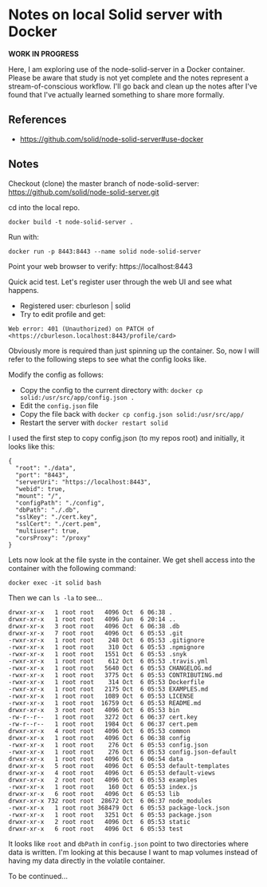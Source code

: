 # Notes on local Solid server with Docker

**WORK IN PROGRESS**

Here, I am exploring use of the node-solid-server in a Docker container. Please be aware that study is not yet complete 
and the notes represent a stream-of-conscious workflow. I'll go back and clean up the notes after I've found that I've 
actually learned something to share more formally.

## References

- https://github.com/solid/node-solid-server#use-docker

## Notes

Checkout (clone) the master branch of node-solid-server:
https://github.com/solid/node-solid-server.git

cd into the local repo.

`docker build -t node-solid-server .`

Run with:

`docker run -p 8443:8443 --name solid node-solid-server`

Point your web browser to verify:
https://localhost:8443

Quick acid test. Let's register  user through the web UI and see what happens.

- Registered user: cburleson | solid
- Try to edit profile and get:

```
Web error: 401 (Unauthorized) on PATCH of <https://cburleson.localhost:8443/profile/card>
```

Obviously more is required than just spinning up the container. So, now I will refer to the following steps to see what the config looks like.

Modify the config as follows:

- Copy the config to the current directory with: `docker cp solid:/usr/src/app/config.json .`
- Edit the `config.json` file
- Copy the file back with `docker cp config.json solid:/usr/src/app/`
- Restart the server with `docker restart solid`

I used the first step to copy config.json (to my repos root) and initially, it looks like this:

```
{
  "root": "./data",
  "port": "8443",
  "serverUri": "https://localhost:8443",
  "webid": true,
  "mount": "/",
  "configPath": "./config",
  "dbPath": "./.db",
  "sslKey": "./cert.key",
  "sslCert": "./cert.pem",
  "multiuser": true,
  "corsProxy": "/proxy"
}
```

Lets now look at the file syste in the container. We get shell access into the container with the following command:

`docker exec -it solid bash`

Then we can `ls -la` to see...

```
drwxr-xr-x   1 root root   4096 Oct  6 06:38 .
drwxr-xr-x   1 root root   4096 Jun  6 20:14 ..
drwxr-xr-x   3 root root   4096 Oct  6 06:38 .db
drwxr-xr-x   7 root root   4096 Oct  6 05:53 .git
-rwxr-xr-x   1 root root    248 Oct  6 05:53 .gitignore
-rwxr-xr-x   1 root root    310 Oct  6 05:53 .npmignore
-rwxr-xr-x   1 root root   1551 Oct  6 05:53 .snyk
-rwxr-xr-x   1 root root    612 Oct  6 05:53 .travis.yml
-rwxr-xr-x   1 root root   5640 Oct  6 05:53 CHANGELOG.md
-rwxr-xr-x   1 root root   3775 Oct  6 05:53 CONTRIBUTING.md
-rwxr-xr-x   1 root root    314 Oct  6 05:53 Dockerfile
-rwxr-xr-x   1 root root   2175 Oct  6 05:53 EXAMPLES.md
-rwxr-xr-x   1 root root   1089 Oct  6 05:53 LICENSE
-rwxr-xr-x   1 root root  16759 Oct  6 05:53 README.md
drwxr-xr-x   3 root root   4096 Oct  6 05:53 bin
-rw-r--r--   1 root root   3272 Oct  6 06:37 cert.key
-rw-r--r--   1 root root   1984 Oct  6 06:37 cert.pem
drwxr-xr-x   4 root root   4096 Oct  6 05:53 common
drwxr-xr-x   1 root root   4096 Oct  6 06:38 config
-rwxr-xr-x   1 root root    276 Oct  6 05:53 config.json
-rwxr-xr-x   1 root root    276 Oct  6 05:53 config.json-default
drwxr-xr-x   1 root root   4096 Oct  6 06:54 data
drwxr-xr-x   5 root root   4096 Oct  6 05:53 default-templates
drwxr-xr-x   4 root root   4096 Oct  6 05:53 default-views
drwxr-xr-x   2 root root   4096 Oct  6 05:53 examples
-rwxr-xr-x   1 root root    160 Oct  6 05:53 index.js
drwxr-xr-x   6 root root   4096 Oct  6 05:53 lib
drwxr-xr-x 732 root root  28672 Oct  6 06:37 node_modules
-rwxr-xr-x   1 root root 368479 Oct  6 05:53 package-lock.json
-rwxr-xr-x   1 root root   3251 Oct  6 05:53 package.json
drwxr-xr-x   2 root root   4096 Oct  6 05:53 static
drwxr-xr-x   6 root root   4096 Oct  6 05:53 test
```

It looks like `root` and `dbPath` in `config.json` point to two directories where data is written. I'm looking at this because I want to map volumes instead of having my data directly in the volatile container.

To be continued...

